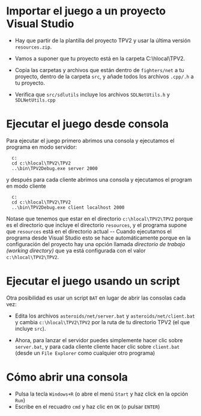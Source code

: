 
# Importar el juego a un proyecto Visual Studio

- Hay que partir de la plantilla del proyecto TPV2 y usar la última versión ``resources.zip``.

- Vamos a suponer que tu proyecto está en la carpeta C:\hlocal\TPV2.

- Copia las carpetas y archivos que están dentro de ``fighters/net`` a tu proyecto, dentro de la carpeta ``src``, y añade todos los archivos ``.cpp/.h`` a tu proyecto.

- Verifica que ``src/sdlutils`` incluye los archivos ``SDLNetUtils.h`` y ``SDLNetUtils.cpp``


# Ejecutar el juego desde consola

Para ejecutar el juego primero abrimos una consola y ejecutamos el programa en modo servidor:


```
  c:
  cd c:\hlocal\TPV2\TPV2
  ..\bin\TPV2Debug.exe server 2000
```

y después para cada cliente abrimos una consola y ejecutamos el program en modo cliente


```
  c:
  cd c:\hlocal\TPV2\TPV2
  ..\bin\TPV2Debug.exe client localhost 2000
```

Notase que tenemos que estar en el directorio ``c:\hlocal\TPV2\TPV2`` porque es el directorio que incluye el directorio ``resources``, y el programa supone que ``resources`` está en el directorio actual -- Cuando ejecutamos el programa desde Visual Studio esto se hace automáticamente porque en la configuración del proyecto hay una opción llamada *directorio de trabajo (working directory)* que ya está configurada con el valor ``c:\hlocal\TPV2\TPV2``.

# Ejecutar el juego usando un script


Otra posibilidad es usar un script ``BAT`` en lugar de abrir las consolas cada vez:

- Edita los archivos ``asteroids/net/server.bat`` y ``asteroids/net/client.bat`` y cambia ``c:\hlocal\TPV2\TPV2`` por la ruta de tu directorio TPV2 (el que incluye ``src``).

- Ahora, para lanzar el servidor puedes simplemente hacer clic sobre ``server.bat``, y para cada cliente cliente hacer clic sobre ``client.bat`` (desde un ``File Explorer`` como cualquier otro programa)



# Cómo abrir una consola

- Pulsa la tecla ``Windows+R`` (o abre el menú ``Start`` y haz click en la opción ``Run``)
- Escribe en el recuadro ``cmd`` y haz clic en ``OK`` (o pulsar ``ENTER``)  


